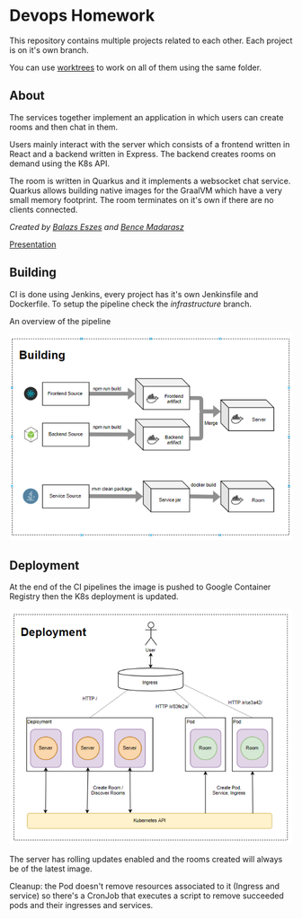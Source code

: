 # Devops Homework

This repository contains multiple projects related to each other.
Each project is on it's own branch.

You can use [worktrees](https://git-scm.com/docs/git-worktree) to work on all of them using the same folder.

## About

The services together implement an application in which users can create rooms and then chat in them.

Users mainly interact with the server which consists of a frontend written in React and a backend written in Express. The backend creates rooms on demand using the K8s API. 

The room is written in Quarkus and it implements a websocket chat service. Quarkus allows building native images for the GraalVM which have a very small memory footprint. The room terminates on it's own if there are no clients connected. 

*Created by [Balazs Eszes](https://github.com/c4deszes) and [Bence Madarasz](https://github.com/msbence)*

[Presentation](https://docs.google.com/presentation/d/1_E6p5FQNrRJT9U7vqXMGranOfDUFm_E1N-12LgOmKBk/edit?usp=sharing)

## Building

CI is done using Jenkins, every project has it's own Jenkinsfile and Dockerfile. To setup the pipeline check the *infrastructure* branch.

An overview of the pipeline

![](assets/building.png)

## Deployment

At the end of the CI pipelines the image is pushed to Google Container Registry then the K8s deployment is updated.

![](assets/deployment.png)

The server has rolling updates enabled and the rooms created will always be of the latest image.

Cleanup: the Pod doesn't remove resources associated to it (Ingress and service) so there's a CronJob that executes a script to remove succeeded pods and their ingresses and services.
